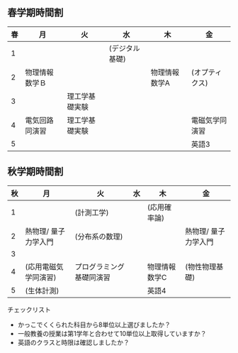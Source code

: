 ## 春学期時間割
| 春 |  月 | 火 | 水 | 木 | 金 |
| :-- | ---- | --- | --- | --- | --- |
| 1 | | | (デジタル基礎) | | |
| 2 | 物理情報数学Ｂ | | | 物理情報数学A | (オプティクス) |
| 3 | | 理工学基礎実験| | | |
| 4 | 電気回路同演習 | 理工学基礎実験 | | | 電磁気学同演習 |
| 5 | | | | | 英語3 |
## 秋学期時間割
| 秋 | 月 | 火 | 水 | 木 | 金 |
| :-- | --- | --- | --- | --- | --- |
| 1 | | (計測工学) | | (応用確率論) | |
| 2 | 熱物理/ 量子力学入門 | (分布系の数理) | | | 熱物理/ 量子力学入門 | |
| 3 | | | | | |
| 4 | (応用電磁気学同演習) | プログラミング基礎同演習| | 物理情報数学C | (物性物理基礎) |
| 5 | (生体計測) | | | 英語4 | |

チェックリスト
- かっこでくくられた科目から8単位以上選びましたか？
- 一般教養の授業は第1学年と合わせて10単位以上取得していますか？
- 英語のクラスと時限は確認しましたか？
